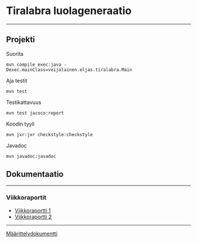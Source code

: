 
# Tiralabra luolageneraatio

---

## Projekti
Suorita 

``mvn compile exec:java -Dexec.mainClass=veijalainen.eljas.tiralabra.Main``

Aja testit

``mvn test``

Testikattavuus

``mvn test jacoco:report``

Koodin tyyli

``mvn jxr:jxr checkstyle:checkstyle``

Javadoc

``mvn javadoc:javadoc``

## Dokumentaatio

---
### Viikkoraportit
* [Viikkoraportti 1](doc/viikkoraportit/viikkoraportti_1.md)
* [Viikkoraportti 2](doc/viikkoraportit/viikkoraportti_2.md)

---
[Määrittelydokumentti](doc/Maarittely.md)